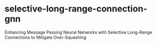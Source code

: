 # selective-long-range-connection-gnn
Enhancing Message Passing Neural Networks with Selective Long-Range Connections to Mitigate Over-Squashing
